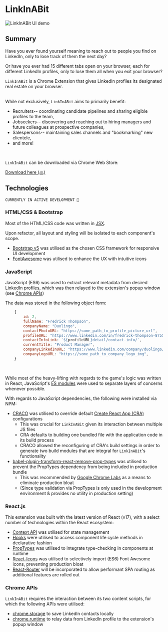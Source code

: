 # LinkInABit

<img src="/public/changelog/demo.gif" alt="LinkInABit UI demo" title="LinkInABit UI demo" width="auto">

## Summary

Have you ever found yourself meaning to reach out to people you find on LinkedIn, only to lose track of them the next day?
<br />

Or have you ever had 15 different tabs open on your browser, each for different LinkedIn profiles, only to lose them all when you exit your browser?

`LinkInABit` is a Chrome Extension that gives LinkedIn profiles its designated real estate on your browser.  
<br />

While not exclusively, `LinkInABit` aims to primarily benefit:

- Recruiters-- coordinating candidate pipelines and sharing eligible profiles to the team,
- Jobseekers-- discovering and reaching out to hiring managers and future colleagues at prospective companies,
- Salespersons-- maintaining sales channels and "bookmarking" new clientele,
- and more!
<br />

`LinkInABit` can be downloaded via Chrome Web Store:

[Download here (🔜)](https://chrome.google.com/webstore/category/extensions)

## Technologies

`CURRENTLY IN ACTIVE DEVELOPMENT 🚀`

### HTML/CSS & Bootstrap

Most of the HTML/CSS code was written in [JSX](https://reactjs.org/docs/faq-styling.html). 
<br />

Upon refactor, all layout and styling will be isolated to each component's scope.
<br />

- [Bootstrap v5](https://getbootstrap.com/) was utilised as the chosen CSS framework for responsive UI development
- [FontAwesome](https://fontawesome.com/v5.15/how-to-use/on-the-web/using-with/react) was utilised to enhance the UX with intuitive icons

### JavaScript

JavaScript (ES6) was used to extract relevant metadata from desired LinkedIn profiles, which was then relayed to the extension's popup window (see [Chrome APIs](https://github.com/jinyoungch0i/circleBack#chrome-apis))
<br/>

The data was stored in the following object form:

```js
    {
        id: 2,
        fullName: "Fredrick Thompson",
        companyName: "Duolingo",
        contactPhotoURL: "https://some_path_to_profile_picture_url",
        profileURL: "https://www.linkedin.com/in/fredrick-thompson-875520174/",
        contactInfoLink: `${profileURL}detail/contact-info/`,
        currentTitle: "Product Manager",
        companyLinkedInURL: "https://www.linkedin.com/company/duolingo/",
        companyLogoURL: "https://some_path_to_company_logo_img",
    }
```
<br />

While most of the heavy-lifting with regards to the game's logic was written in React, JavaScript's [ES modules](https://hacks.mozilla.org/2018/03/es-modules-a-cartoon-deep-dive/) were used to separate layers of concerns whenever possible.
<br />

With regards to JavaScript dependencies, the following were installed via NPM:

- [CRACO](https://www.npmjs.com/package/@craco/craco) was utilised to override default [Create React App (CRA)](https://reactjs.org/docs/create-a-new-react-app.html#create-react-app) configurations
    + This was crucial for `LinkInABit` given its interaction between multiple JS files
    + CRA defaults to building one bundled file with the application code in its build process
    + CRACO allowed the reconfiguring of CRA's build settings in order to generate two build modules that are integral for `LinkInABit`'s functionality
- [babel-plugin-transform-react-remove-prop-types](https://www.npmjs.com/package/babel-plugin-transform-react-remove-prop-types) was utilised to prevent the PropTypes dependency from being included in production bundle
    + This was recommended by [Google Chrome Labs](https://github.com/GoogleChromeLabs/webpack-libs-optimizations#remove-proptypes-declarations-in-production) as a means to eliminate production bloat
    + (Since type validation via PropTypes is only used in the development environment & provides no utility in production setting)

### React.js

This extension was built with the latest version of React (v17), with a select number of technologies within the React ecosystem: 

- [Context API](https://github.com/jinyoungch0i/react-context) was utilised for state management
- [Hooks](https://reactjs.org/docs/hooks-reference.html) were utilised to access component life cycle methods in declarative fashion
- [PropTypes](https://www.npmjs.com/package/prop-types) was utilised to integrate type-checking in components at runtime
- [React-Icons](https://react-icons.github.io/react-icons/icons?name=fa) was utilised to selectively import (ES6) Font Awesome icons, preventing production bloat
- [React-Router](https://reactrouter.com/) will be incorporated to allow performant SPA routing as additional features are rolled out

### Chrome APIs

`LinkInABit` requires the interaction between its two content scripts, for which the following APIs were utilised:
- [chrome.storage](https://developer.chrome.com/docs/extensions/reference/storage/) to save LinkedIn contacts locally
- [chrome.runtime](https://developer.chrome.com/docs/extensions/mv3/messaging/#simple) to relay data from LinkedIn profile to the extension's popup window
